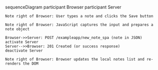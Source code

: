 sequenceDiagram
    participant Browser
    participant Server

    Note right of Browser: User types a note and clicks the Save button

    Note right of Browser: JavaScript captures the input and prepares a note object

    Browser->>Server: POST /exampleapp/new_note_spa (note in JSON)
    activate Server
    Server-->>Browser: 201 Created (or success response)
    deactivate Server

    Note right of Browser: Browser updates the local notes list and re-renders the DOM
